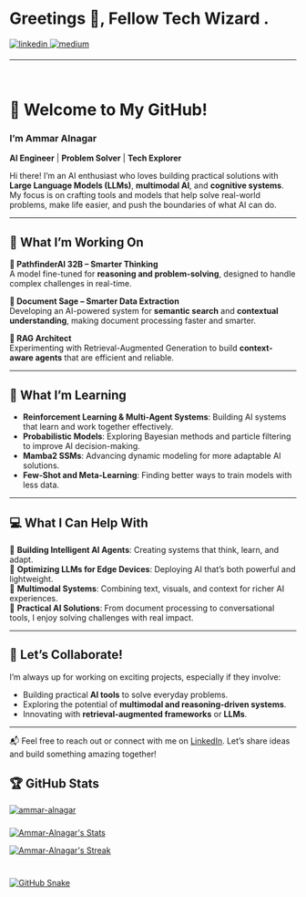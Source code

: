 
# Greetings 👋, Fellow Tech Wizard .

  

<a href="https://linkedin.com/in/ammar-alnagar-393413201" target="_blank">
<img src=https://img.shields.io/badge/linkedin-%231E77B5.svg?&style=for-the-badge&logo=linkedin&logoColor=white alt=linkedin style="margin-bottom: 5px;" />
</a>
<a href="https://medium.com/@ammaralnagar416" target="_blank">
<img src=https://img.shields.io/badge/medium-%23292929.svg?&style=for-the-badge&logo=medium&logoColor=white alt=medium style="margin-bottom: 5px;" />
</a>  
  




---

</td><td valign="top" width="50%">



</td></tr>

<br/>  







# 🌟 Welcome to My GitHub!  
### I’m Ammar Alnagar  
**AI Engineer** | **Problem Solver** | **Tech Explorer**  

Hi there! I’m an AI enthusiast who loves building practical solutions with **Large Language Models (LLMs)**, **multimodal AI**, and **cognitive systems**. My focus is on crafting tools and models that help solve real-world problems, make life easier, and push the boundaries of what AI can do.  

---

## 🚀 What I’m Working On  

**🧠 PathfinderAI 32B – Smarter Thinking**  
A model fine-tuned for **reasoning and problem-solving**, designed to handle complex challenges in real-time.  

**📜 Document Sage – Smarter Data Extraction**  
Developing an AI-powered system for **semantic search** and **contextual understanding**, making document processing faster and smarter.  

**🔗 RAG Architect**  
Experimenting with Retrieval-Augmented Generation to build **context-aware agents** that are efficient and reliable.  

---

## 🌱 What I’m Learning  

- **Reinforcement Learning & Multi-Agent Systems**: Building AI systems that learn and work together effectively.  
- **Probabilistic Models**: Exploring Bayesian methods and particle filtering to improve AI decision-making.  
- **Mamba2 SSMs**: Advancing dynamic modeling for more adaptable AI solutions.  
- **Few-Shot and Meta-Learning**: Finding better ways to train models with less data.  

---

## 💻 What I Can Help With  

🔹 **Building Intelligent AI Agents**: Creating systems that think, learn, and adapt.  
🔹 **Optimizing LLMs for Edge Devices**: Deploying AI that’s both powerful and lightweight.  
🔹 **Multimodal Systems**: Combining text, visuals, and context for richer AI experiences.  
🔹 **Practical AI Solutions**: From document processing to conversational tools, I enjoy solving challenges with real impact.  

---

## 🤝 Let’s Collaborate!  

I’m always up for working on exciting projects, especially if they involve:  
- Building practical **AI tools** to solve everyday problems.  
- Exploring the potential of **multimodal and reasoning-driven systems**.  
- Innovating with **retrieval-augmented frameworks** or **LLMs**.  

---

📬 Feel free to reach out or connect with me on [LinkedIn](https://linkedin.com). Let’s share ideas and build something amazing together!




## 🏆 GitHub Stats

<p align="left"> <a href="https://github.com/ryo-ma/github-profile-trophy"><img src="https://github-profile-trophy.vercel.app/?username=ammar-alnagar&theme=dark_lover" alt="ammar-alnagar" </p>




###
<p>

![Ammar-Alnagar's Stats](https://github-readme-stats.vercel.app/api?username=Ammar-Alnagar&theme=onedark&show_icons=true&hide_border=false&count_private=true)



![Ammar-Alnagar's Streak](https://github-readme-streak-stats.herokuapp.com/?user=Ammar-Alnagar&theme=onedark&hide_border=false)

###


<br clear="both">

<img alt="GitHub Snake" src="https://raw.githubusercontent.com/Ammar-Alnagar/Ammar-Alnagar/output/github-contribution-grid-snake-dark.svg" />

###
